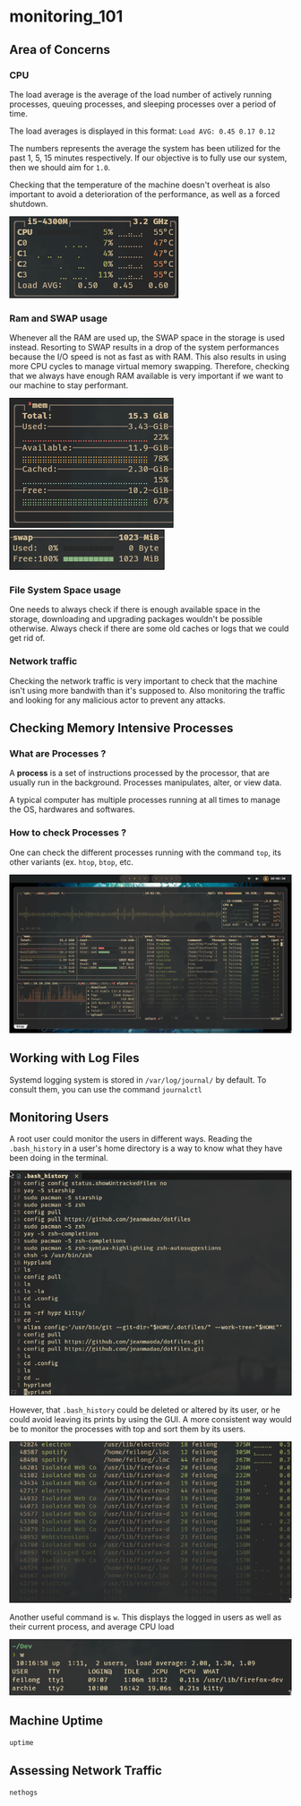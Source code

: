 # monitoring_101

## Area of Concerns

### CPU
The load average is the average of the load number of actively
running processes, queuing processes, and sleeping processes
over a period of time.

The load averages is displayed in this format:
`Load AVG: 0.45 0.17 0.12`

The numbers represents the average the system has been utilized
for the past 1, 5, 15 minutes respectively. If our objective is
to fully use our system, then we should aim for `1.0`.


Checking that the temperature of the machine doesn't overheat
is also important to avoid a deterioration of the performance,
as well as a forced shutdown.

<img src="assets/cpu.png">

### Ram and SWAP usage
Whenever all the RAM are used up, the SWAP space in the storage 
is used instead. Resorting to SWAP results in a drop of the
system performances because the I/O speed is not as fast as 
with RAM. This also results in using more CPU cycles to manage
virtual memory swapping. Therefore, checking that we always
have enough RAM available is very important if we want to
our machine to stay performant.

<img src="assets/ram.png">
<img src="assets/swap.png">

### File System Space usage
One needs to always check if there is enough available space
in the storage, downloading and upgrading packages wouldn't be
possible otherwise. Always check if there are some old caches
or logs that we could get rid of.

### Network traffic
Checking the network traffic is very important to check that
the machine isn't using more bandwith than it's supposed to.
Also monitoring the traffic and looking for any malicious 
actor to prevent any attacks.

## Checking Memory Intensive Processes
### What are Processes ?
A **process** is a set of instructions processed by the 
processor, that are usually run in the background. Processes
manipulates, alter, or view data.

A typical computer has multiple processes running at all times
to manage the OS, hardwares and softwares.

### How to check Processes ?
One can check the different processes running with the command
`top`, its other variants (ex. `htop`, `btop`, etc.

<img src="assets/btop.png" width="700" >

## Working with Log Files
Systemd logging system is stored in `/var/log/journal/` by
default. To consult them, you can use the command `journalctl`

## Monitoring Users
A root user could monitor the users in different ways. Reading
the `.bash_history` in a user's home directory is a way to
know what they have been doing in the terminal. 

<img src="assets/bash_history.png" width="700" >

However, that `.bash_history` could be deleted or altered by 
its user, or he could avoid leaving its prints by using the 
GUI. A more consistent way would be to monitor the processes 
with top and sort them by its users.

<img src="assets/processes.png" width="700" >

Another useful command is `w`. This displays the logged in
users as well as their current process, and average CPU load

<img src="assets/w.png">

## Machine Uptime
`uptime`

## Assessing Network Traffic
`nethogs`

